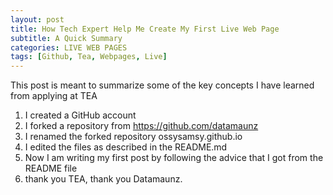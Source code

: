 ```yaml
---
layout: post
title: How Tech Expert Help Me Create My First Live Web Page
subtitle: A Quick Summary
categories: LIVE WEB PAGES
tags: [Github, Tea, Webpages, Live]
---
```




This post is meant to summarize some of the key concepts I have learned from applying at TEA
1. I created a GitHub account
2. I forked a repository from https://github.com/datamaunz
3. I renamed the forked repository ossysamsy.github.io
4. I edited the files as described in the README.md
5. Now I am writing my first post by following the advice that I got from the README file
6. thank you TEA, thank you Datamaunz.
